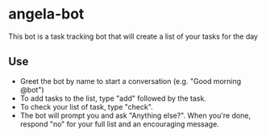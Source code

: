 # angela-bot 

This bot is a task tracking bot that will create a list of your tasks for the day

## Use

- Greet the bot by name to start a conversation (e.g. "Good morning @bot")
- To add tasks to the list, type "add" followed by the task. 
- To check your list of task, type "check". 
- The bot will prompt you and ask "Anything else?". When you're done, respond "no" for your full list and an encouraging message. 